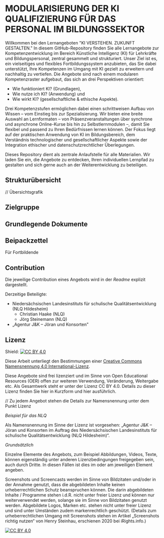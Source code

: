 # MODULARISIERUNG DER KI QUALIFIZIERUNG FÜR DAS PERSONAL IM BILDUNGSSEKTOR

Willkommen bei den Lernangeboten "KI VERSTEHEN. ZUKUNFT GESTALTEN." In diesem GitHub-Repository finden Sie alle Lernangebote zur Kompetenzentwicklung im Bereich Künstliche Intelligenz (KI) für Lehrkräfte und Bildungspersonal, zentral gesammelt und strukturiert. Unser Ziel ist es, ein vielseitiges und flexibles Fortbildungssystem anzubieten, das Sie dabei unterstützt, Ihre Kompetenzen im Umgang mit KI gezielt zu erweitern und nachhaltig zu vertiefen. Die Angebote sind nach einem modularen Kompetenzraster aufgebaut, das sich an drei Perspektiven orientiert: 
- Wie funktioniert KI? (Grundlagen), 
- Wie nutze ich KI? (Anwendung) und 
- Wie wirkt KI? (gesellschaftliche & ethische Aspekte). 

Drei Kompetenzstufen ermöglichen dabei einen schrittweisen Aufbau von Wissen – vom Einstieg bis zur Spezialisierung. Wir bieten eine breite Auswahl an Lernformaten – von Präsenzveranstaltungen über synchrone und asynchrone Online-Kurse bis hin zu Selbstlernmodulen –, damit Sie flexibel und passend zu Ihren Bedürfnissen lernen können. Der Fokus liegt auf der praktischen Anwendung von KI im Bildungsbereich, dem Verständnis technologischer und gesellschaftlicher Aspekte sowie der Integration ethischer und datenschutzrechtlicher Überlegungen. 

Dieses Repository dient als zentrale Anlaufstelle für alle Materialien. Wir laden Sie ein, die Angebote zu entdecken, Ihren individuellen Lernpfad zu gestalten und sich gerne auch an der Weiterentwicklung zu beteiligen.   

## Strukturübersicht

// Übersichtsgrafik

## Zielgruppe



## Grundlegende Dokumente

## Beipackzettel

Für Fortbildende

## Contribution

Die jeweilige Contribution eines Angebots wird in der *Readme* explizit dargestellt. 

Derzeitige Beteiligte:
-  Niedersächsischen Landesinstituts für schulische Qualitätsentwicklung (NLQ Hildesheim)
    - Christian Haake (NLQ)
    - Jörg Steinemann (NLQ)
- „Agentur J&K – Jöran und Konsorten"


## Lizenz
Shield: [![CC BY 4.0][cc-by-shield]][cc-by]

Diese Arbeit unterliegt den Bestimmungen einer
[Creative Commons Namensnennung 4.0 International-Lizenz][cc-by].

Diese Angebote sind frei lizenziert und im Sinne von Open Educational Resources (OER) offen zur weiteren Verwendung, Veränderung, Weitergabe etc. Als Gesamtwerk steht er unter der Lizenz CC BY 4.0. Details zu dieser Lizenz finden Sie hier in Kurzform und hier ausführlich. 

// Zu jedem Angebot stehen die Details zur Namensnennung unter dem Punkt Lizenz

*Beispiel für das NLQ*

Als Namensnennung im Sinne der Lizenz ist vorgesehen: „Agentur J&K – Jöran und Konsorten im Auftrag des Niedersächsischen Landesinstituts für schulische Qualitätsentwicklung (NLQ Hildesheim)“.

*Grundsätzlich*

Einzelne Elemente des Angebots, zum Beispiel Abbildungen, Videos, Texte, können eigenständig unter anderen Lizenzbedingungen freigegeben sein, auch durch Dritte. In diesen Fällen ist dies im oder am jeweiligen Element angeben.

Screenshots und Screencasts werden im Sinne von Bildzitaten und/oder in der Annahme genutzt, dass die abgebildeten Inhalte keinen urheberrechtlichen Schutz beanspruchen können. Die darin abgebildeten Inhalte / Programme stehen i.d.R. nicht unter freier Lizenz und können nur weiterverwendet werden, solange sie im Sinne von Bildzitaten genutzt werden. Abgebildete Logos, Marken etc. stehen nicht unter freier Lizenz und sind unter Umständen zudem markenrechtlich geschützt. (Details zum urheberrechtlichen Umgang mit Screenshots stehen im Artikel „Screenshots richtig nutzen“ von Henry Steinhau, erschienen 2020 bei iRights.info.)

[![CC BY 4.0][cc-by-image]][cc-by]

[cc-by]: https://creativecommons.org/licenses/by/4.0/deed.de
[cc-by-image]: https://licensebuttons.net/l/by/4.0/88x31.png
[cc-by-shield]: https://img.shields.io/badge/License-CC%20BY%204.0-lightgrey.svg
